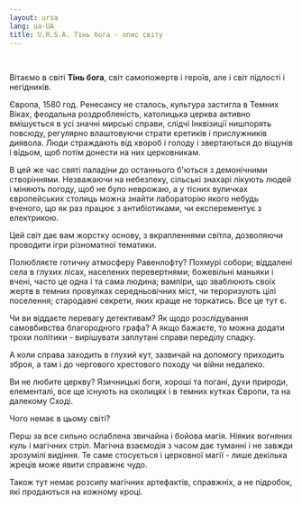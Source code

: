 ```yaml
---
layout: ursa
lang: ua-UA
title: U.R.S.A. Тінь бога - опис світу
---
```


<div id="nav-placeholder"></div>
<script>
$(function(){
  $("#nav-placeholder").load("/ursa_doc/navbar.html");
});
</script>

<br>

Вітаємо в світі **Тінь бога**, світ самопожертв і героїв, але і світ
підлості і негідників.

Європа, 1580 год. Ренесансу не сталось, культура застигла в Темних Віках,
феодальна роздробленість, католицька церква активно вмішується в усі
значні мирські справи, слідчі Інквізиції нишпорять повсюду, регулярно
влаштовуючи страти єретиків і прислужників диявола. Люди страждають від
хвороб і голоду і звертаються до віщунів і відьом, щоб потім донести на
них церковникам.

В цей же час святі паладіни до останнього б'ються з демонічними
створіннями. Незважаючи на небезпеку, сільські знахарі лікують людей і
міняють погоду, щоб не було неврожаю, а у тісних вуличках європейських
столиць можна знайти лабораторію якого небудь вченого, що як раз працює
з антибіотиками, чи експерементує з електрикою.

Цей світ дає вам жорстку основу, з вкрапленнями світла, дозволяючи
проводити ігри різноматної тематики.

Полюбляєте готичну атмосферу Равенлофту? Похмурі собори; віддалені села
в глухих лісах, населених перевертнями; божевільні маньяки і вчені, часто
це одна і та сама людина; вампіри, що зваблюють своїх жертв в темних
провулках середньовічних міст, чи тероризують цілі поселення; стародавні
секрети, яких краще не торкатись. Все це тут є.

Чи ви віддаєте перевагу детективам? Як щодо розслідування самовбивства
благородного графа? А якщо бажаєте, то можна додати трохи політики -
вирішувати заплутані справи переділу спадку.

А коли справа заходить в глухий кут, зазвичай на допомогу приходить
зброя, а там і до чергового хрестового походу чи війни недалеко.

Ви не любите церкву? Язичницькі боги, хороші та погані, духи природи,
елементалі, все ще існують на околицях і в темних кутках Європи, та на
далекому Сході.

Чого немає в цьому світі?

Перш за все сильно ослаблена звичайна і бойова
магія. Ніяких вогняних куль і магічних стріл. Магічна взаємодія з часом
дає туманні і не завжди зрозумілі видіння. Те саме стосується і церковної
магії - лише декілька жреців може явити справжнє чудо.

Також тут немає розсипу магічних артефактів, справжніх, а не підробок,
які продаються на кожному кроці.
